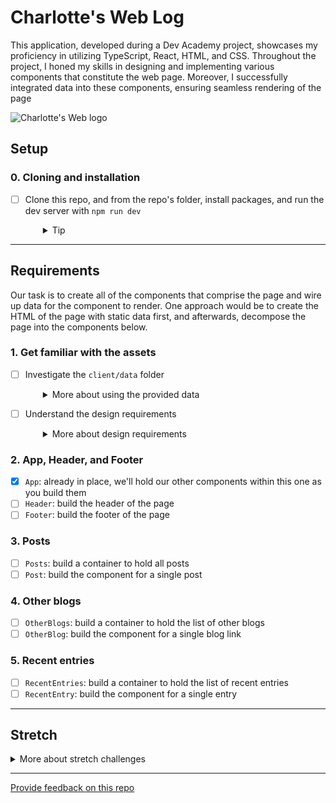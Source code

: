 # Charlotte's Web Log

This application, developed during a Dev Academy project, showcases my proficiency in utilizing TypeScript, React, HTML, and CSS. Throughout the project, I honed my skills in designing and implementing various components that constitute the web page. Moreover, I successfully integrated data into these components, ensuring seamless rendering of the page

![Charlotte's Web logo](charlottes-web.png)

## Setup

### 0. Cloning and installation

- [ ] Clone this repo, and from the repo's folder, install packages, and run the dev server with `npm run dev`
  <details style="padding-left: 2em">
    <summary>Tip</summary>

  Your terminal commands probably look like:

  ```sh
  git clone [url to this repo]
  cd charlottes-web-log
  npm install
  npm run dev
  ```

  This will start a [vite](https://vitejs.dev) dev server at http://localhost:5174/
  </details>

---

## Requirements

Our task is to create all of the components that comprise the page and wire up data for the component to render. One approach would be to create the HTML of the page with static data first, and afterwards, decompose the page into the components below.

### 1. Get familiar with the assets

- [ ] Investigate the `client/data` folder
  <details style="padding-left: 2em">
    <summary>More about using the provided data</summary>

  The data for the blog, excerpts from the [book](https://en.wikipedia.org/wiki/Charlotte%27s_Web), can be found in the `client/data` folder.

  We will need to import the data into:

  - `Footer.tsx` (e.g. `import data from '../data/footer.tsx'`)
  - `Header.tsx`
  - `Posts.tsx`
  - `OtherBlogs.tsx`
  - `RecentEntries.tsx`

  and for those that need children, pass the needed data to their child components (e.g. `Post.tsx`) using [props](https://beta.reactjs.org/learn/passing-props-to-a-component).

  Here's an example of how you may use that data in your components:

  ```tsx
  import postData from '../data/posts.ts'
  import Post from './Post.tsx'

  function Posts() {
    return (
      <div>
        {postData.map((post) => (
          <Post key={post.id} {...post} />
        ))}
      </div>
    )
  }

  export default Posts
  ```

  and how that `Post` component may be defined

  ```tsx
  interface Props {
    id: number
    title: string
    date: string
    commentCount: number
    paragraphs: string[]
  }

  function Post(props: Props) {
    return (
      <div>
        <h3>{props.title}</h3>
        ...
      </div>
    )
  }

  export default Post
  ```

  </details>

- [ ] Understand the design requirements
  <details style="padding-left: 2em">
    <summary>More about design requirements</summary>

  Try to not use a UI framework like Bootstrap. Rather, try to use the CSS Flexbox. Also, consider applying a class to each component using `className` (instead of the `class` we use in HTML) to **namespace** the styles of each component.

  Here is the rough layout we are trying to achieve:

  ![Wireframe of the homepage, header at top, footer at bottom. The main content of the page is a three-column layout with "Other blogs" on the left, "Posts" in the centre and "Recent entries" on the right](basic-layout.png)

  </details>

### 2. App, Header, and Footer

- [x] `App`: already in place, we'll hold our other components within this one as you build them
- [ ] `Header`: build the header of the page
- [ ] `Footer`: build the footer of the page

### 3. Posts

- [ ] `Posts`: build a container to hold all posts
- [ ] `Post`: build the component for a single post

### 4. Other blogs

- [ ] `OtherBlogs`: build a container to hold the list of other blogs
- [ ] `OtherBlog`: build the component for a single blog link

### 5. Recent entries

- [ ] `RecentEntries`: build a container to hold the list of recent entries
- [ ] `RecentEntry`: build the component for a single entry

---

## Stretch

<details>
  <summary>More about stretch challenges</summary>
  
  Because the paragraphs are arrays of strings React asks us to use a key to make them distinct. If you check the console in your browser's dev tools, you'll see a warning (unless you've already used a creative way to mitigate it).

[The rules of keys](https://beta.reactjs.org/learn/rendering-lists#rules-of-keys) give you methods to think about how to choose a good value for key.

Since paragraphs in a blog post don't change order it's safe to use their index in the array as their key... but for a stretch, use [`hash-string`](https://www.npmjs.com/package/hash-string) to create and use a hash of the paragraph's text as the key.

</details>

---

[Provide feedback on this repo](https://docs.google.com/forms/d/e/1FAIpQLSfw4FGdWkLwMLlUaNQ8FtP2CTJdGDUv6Xoxrh19zIrJSkvT4Q/viewform?usp=pp_url&entry.1958421517=charlottes-web-log)
